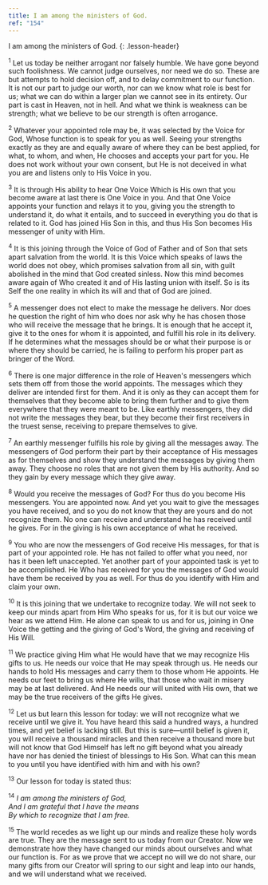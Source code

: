 ```yaml
---
title: I am among the ministers of God.
ref: "154"
---
```


I am among the ministers of God.
{: .lesson-header}

<sup>1</sup> Let us today be neither arrogant nor falsely humble. We
have gone beyond such foolishness. We cannot judge ourselves, nor need
we do so. These are but attempts to hold decision off, and to delay
commitment to our function. It is not our part to judge our worth, nor
can we know what role is best for us; what we can do within a larger
plan we cannot see in its entirety. Our part is cast in Heaven, not in
hell. And what we think is weakness can be strength; what we believe to
be our strength is often arrogance.

<sup>2</sup> Whatever your appointed role may be, it was selected by the
Voice for God, Whose function is to speak for you as well. Seeing your
strengths exactly as they are and equally aware of where they can be
best applied, for what, to whom, and when, He chooses and accepts your
part for you. He does not work without your own consent, but He is not
deceived in what you are and listens only to His Voice in you.

<sup>3</sup> It is through His ability to hear One Voice Which is His
own that you become aware at last there is One Voice in you. And that
One Voice appoints your function and relays it to you, giving you the
strength to understand it, do what it entails, and to succeed in
everything you do that is related to it. God has joined His Son in this,
and thus His Son becomes His messenger of unity with Him.

<sup>4</sup> It is this joining through the Voice of God of Father and
of Son that sets apart salvation from the world. It is this Voice which
speaks of laws the world does not obey, which promises salvation from
all sin, with guilt abolished in the mind that God created sinless. Now
this mind becomes aware again of Who created it and of His lasting union
with itself. So is its Self the one reality in which its will and that
of God are joined.

<sup>5</sup> A messenger does not elect to make the message he delivers.
Nor does he question the right of him who does nor ask why he has chosen
those who will receive the message that he brings. It is enough that he
accept it, give it to the ones for whom it is appointed, and fulfill his
role in its delivery. If he determines what the messages should be or
what their purpose is or where they should be carried, he is failing to
perform his proper part as bringer of the Word.

<sup>6</sup> There is one major difference in the role of Heaven's
messengers which sets them off from those the world appoints. The
messages which they deliver are intended first for them. And it is only
as they can accept them for themselves that they become able to bring
them further and to give them everywhere that they were meant to be.
Like earthly messengers, they did not write the messages they bear, but
they become their first receivers in the truest sense, receiving to
prepare themselves to give.

<sup>7</sup> An earthly messenger fulfills his role by giving all the
messages away. The messengers of God perform their part by their
acceptance of His messages as for themselves and show they understand
the messages by giving them away. They choose no roles that are not
given them by His authority. And so they gain by every message which
they give away.

<sup>8</sup> Would you receive the messages of God? For thus do you
become His messengers. You are appointed now. And yet you wait to give
the messages you have received, and so you do not know that they are
yours and do not recognize them. No one can receive and understand he
has received until he gives. For in the giving is his own acceptance of
what he received.

<sup>9</sup> You who are now the messengers of God receive His messages,
for that is part of your appointed role. He has not failed to offer what
you need, nor has it been left unaccepted. Yet another part of your
appointed task is yet to be accomplished. He Who has received for you
the messages of God would have them be received by you as well. For thus
do you identify with Him and claim your own.

<sup>10</sup> It is this joining that we undertake to recognize today.
We will not seek to keep our minds apart from Him Who speaks for us, for
it is but our voice we hear as we attend Him. He alone can speak to us
and for us, joining in One Voice the getting and the giving of God's
Word, the giving and receiving of His Will.

<sup>11</sup> We practice giving Him what He would have that we may
recognize His gifts to us. He needs our voice that He may speak through
us. He needs our hands to hold His messages and carry them to those whom
He appoints. He needs our feet to bring us where He wills, that those
who wait in misery may be at last delivered. And He needs our will
united with His own, that we may be the true receivers of the gifts He
gives.

<sup>12</sup> Let us but learn this lesson for today: we will not
recognize what we receive until we give it. You have heard this said a
hundred ways, a hundred times, and yet belief is lacking still. But this
is sure—until belief is given it, you will receive a thousand miracles
and then receive a thousand more but will not know that God Himself has
left no gift beyond what you already have nor has denied the tiniest of
blessings to His Son. What can this mean to you until you have
identified with him and with his own?

<sup>13</sup> Our lesson for today is stated thus:

<sup>14</sup> *I am among the ministers of God,<br/>
And I am grateful that I have the means<br/>
By which to recognize that I am free.*

<sup>15</sup> The world recedes as we light up our minds and realize
these holy words are true. They are the message sent to us today from
our Creator. Now we demonstrate how they have changed our minds about
ourselves and what our function is. For as we prove that we accept no
will we do not share, our many gifts from our Creator will spring to our
sight and leap into our hands, and we will understand what we received.

